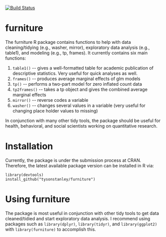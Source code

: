 [![Build Status](https://travis-ci.org/TysonStanley/furniture.svg?branch=master)](https://travis-ci.org/TysonStanley/furniture)

# furniture

The furniture R package contains functions to help with data cleaning/tidying (e.g., washer, mirror), exploratory data analysis (e.g., table1), and modeling (e.g., tp, frames). It currently contains six main functions:

1. `table1()` -- gives a well-formatted table for academic publication of descriptive statistics. Very useful for quick analyses as well.
2. `frames()` -- produces average marginal effects of glm models
3. `tp()` -- performs a two-part model for zero inflated count data
4. `tp2frames()` -- takes a tp object and gives the combined average marginal effects
5. `mirror()` -- reverse codes a variable
6. `washer()` -- changes several values in a variable (very useful for changing place holder values to missing)

In conjunction with many other tidy tools, the package should be useful for health, behavioral, and social scientists working on quantitative research.

# Installation

Currently, the package is under the submission process at CRAN. Therefore, the latest available package version can be installed in R via:

```rstudio
library(devtools)
install_github("tysonstanley/furniture")
```

# Using furniture

The package is most useful in conjunction with other tidy tools to get data cleaned/tidied and start exploratory data analysis. I recommend using packages such as `library(dplyr)`, `library(tidyr)`, and `library(ggplot2)` with `library(furniture)` to accomplish this.



